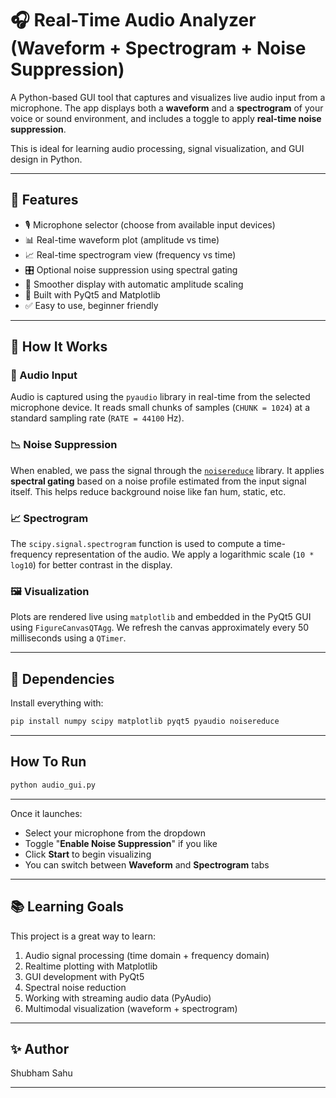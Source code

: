# 🎧 Real-Time Audio Analyzer (Waveform + Spectrogram + Noise Suppression)

A Python-based GUI tool that captures and visualizes live audio input from a microphone. The app displays both a **waveform** and a **spectrogram** of your voice or sound environment, and includes a toggle to apply **real-time noise suppression**.

This is ideal for learning audio processing, signal visualization, and GUI design in Python.

---

## 🚀 Features

- 🎙️ Microphone selector (choose from available input devices)
- 📊 Real-time waveform plot (amplitude vs time)
- 📈 Real-time spectrogram view (frequency vs time)
- 🎛 Optional noise suppression using spectral gating
- 🧼 Smoother display with automatic amplitude scaling
- 🧠 Built with PyQt5 and Matplotlib
- ✅ Easy to use, beginner friendly

---

## 🧠 How It Works

### 🎤 Audio Input
Audio is captured using the `pyaudio` library in real-time from the selected microphone device. It reads small chunks of samples (`CHUNK = 1024`) at a standard sampling rate (`RATE = 44100` Hz).

### 📉 Noise Suppression
When enabled, we pass the signal through the [`noisereduce`](https://github.com/timsainb/noisereduce) library. It applies **spectral gating** based on a noise profile estimated from the input signal itself. This helps reduce background noise like fan hum, static, etc.

### 📈 Spectrogram
The `scipy.signal.spectrogram` function is used to compute a time-frequency representation of the audio. We apply a logarithmic scale (`10 * log10`) for better contrast in the display.

### 🖼️ Visualization

Plots are rendered live using `matplotlib` and embedded in the PyQt5 GUI using `FigureCanvasQTAgg`. We refresh the canvas approximately every 50 milliseconds using a `QTimer`.

---

## 🧩 Dependencies

Install everything with:

```bash
pip install numpy scipy matplotlib pyqt5 pyaudio noisereduce
```
---

## How To Run

```bash
python audio_gui.py
```
---

Once it launches: 
- Select your microphone from the dropdown
- Toggle "**Enable Noise Suppression**" if you like
- Click **Start** to begin visualizing
- You can switch between **Waveform** and **Spectrogram** tabs

---

## 📚 Learning Goals

This project is a great way to learn:
1. Audio signal processing (time domain + frequency domain)
2. Realtime plotting with Matplotlib
3. GUI development with PyQt5
4. Spectral noise reduction
5. Working with streaming audio data (PyAudio)
6. Multimodal visualization (waveform + spectrogram)

---

## ✨ Author

Shubham Sahu

---
